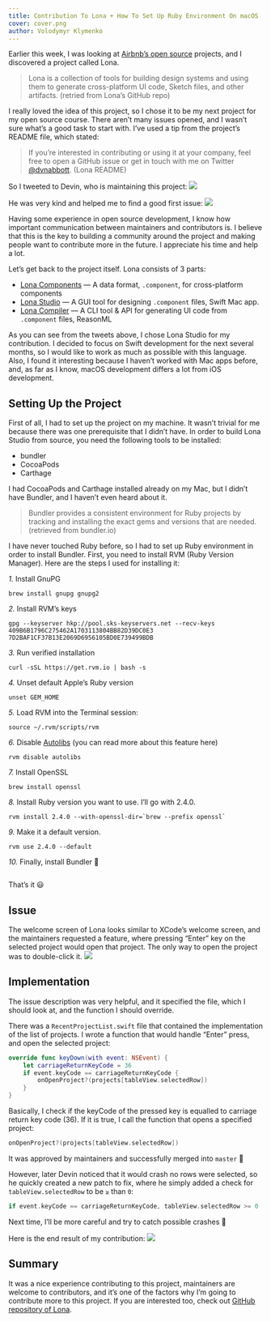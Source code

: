 ```yaml
---
title: Contribution To Lona + How To Set Up Ruby Environment On macOS
cover: cover.png
author: Volodymyr Klymenko
---
```


<re-img src="cover.png"></re-img>

Earlier this week, I was looking at <a href="https://github.com/airbnb" target="_blank" rel="noopener noreferrer">Airbnb’s open source</a> projects, and I discovered a project called Lona.

> Lona is a collection of tools for building design systems and using them to generate cross-platform UI code, Sketch files, and other artifacts. (retried from Lona’s GitHub repo)

I really loved the idea of this project, so I chose it to be my next project for my open source course. There aren’t many issues opened, and I wasn’t sure what’s a good task to start with. I’ve used a tip from the project’s README file, which stated:
> If you’re interested in contributing or using it at your company, feel free to open a GitHub issue or get in touch with me on Twitter <a href="https://twitter.com/dvnabbott" target="_blank" rel="noopener noreferrer">@dvnabbott</a>. (Lona README)

So I tweeted to Devin, who is maintaining this project:
<img src="1.png" />

He was very kind and helped me to find a good first issue:
<img src="2.png" />

Having some experience in open source development, I know how important communication between maintainers and contributors is. I believe that this is the key to building a community around the project and making people want to contribute more in the future. I appreciate his time and help a lot.

Let’s get back to the project itself. Lona consists of 3 parts:
- <a href="https://github.com/airbnb/Lona#lona-components" target="_blank" rel="noopener noreferrer">Lona Components</a> — A data format, `.component`, for cross-platform components
- <a href="https://github.com/airbnb/Lona#lona-studio" target="_blank" rel="noopener noreferrer">Lona Studio</a> — A GUI tool for designing `.component` files, Swift Mac app.
- <a href="https://github.com/airbnb/Lona#lona-compiler" target="_blank" rel="noopener noreferrer">Lona Compiler</a> — A CLI tool & API for generating UI code from `.component` files, ReasonML

As you can see from the tweets above, I chose Lona Studio for my contribution. I decided to focus on Swift development for the next several months, so I would like to work as much as possible with this language. Also, I found it interesting because I haven’t worked with Mac apps before, and, as far as I know, macOS development differs a lot from iOS development.

## Setting Up the Project
First of all, I had to set up the project on my machine. It wasn’t trivial for me because there was one prerequisite that I didn’t have. In order to build Lona Studio from source, you need the following tools to be installed:
- bundler
- CocoaPods
- Carthage

I had CocoaPods and Carthage installed already on my Mac, but I didn’t have Bundler, and I haven’t even heard about it.
> Bundler provides a consistent environment for Ruby projects by tracking and installing the exact gems and versions that are needed. (retrieved from bundler.io)

I have never touched Ruby before, so I had to set up Ruby environment in order to install Bundler. First, you need to install RVM (Ruby Version Manager). Here are the steps I used for installing it:

_1._ Install GnuPG
```shell
brew install gnupg gnupg2
```
_2._ Install RVM’s keys
```shell
gpg --keyserver hkp://pool.sks-keyservers.net --recv-keys 409B6B1796C275462A1703113804BB82D39DC0E3 7D2BAF1CF37B13E2069D6956105BD0E739499BDB
```

_3._ Run verified installation
```shell
curl -sSL https://get.rvm.io | bash -s
```

_4._ Unset default Apple’s Ruby version
```shell
unset GEM_HOME
```

_5._ Load RVM into the Terminal session:
```shell
source ~/.rvm/scripts/rvm
```

_6._ Disable <a href="https://rvm.io/rvm/autolibs" target="_blank" rel="noopener noreferrer">Autolibs</a> (you can read more about this feature here)
```shell
rvm disable autolibs
```

_7._ Install OpenSSL
```shell
brew install openssl
```

_8._ Install Ruby version you want to use. I’ll go with 2.4.0.
```shell
rvm install 2.4.0 --with-openssl-dir=`brew --prefix openssl`
```

_9._ Make it a default version.
```shell
rvm use 2.4.0 --default
```

_10._ Finally, install Bundler 🎉
```shell
```

That’s it 😃


## Issue
The welcome screen of Lona looks similar to XCode’s welcome screen, and the maintainers requested a feature, where pressing “Enter” key on the selected project would open that project. The only way to open the project was to double-click it.
<img src="3.png" />

## Implementation
The issue description was very helpful, and it specified the file, which I should look at, and the function I should override.

There was a `RecentProjectList.swift` file that contained the implementation of the list of projects. I wrote a function that would handle “Enter” press, and open the selected project:
```swift
override func keyDown(with event: NSEvent) {  
    let carriageReturnKeyCode = 36  
    if event.keyCode == carriageReturnKeyCode {   
        onOpenProject?(projects[tableView.selectedRow])  
    } 
}
```

Basically, I check if the keyCode of the pressed key is equalled to carriage return key code (36). If it is true, I call the function that opens a specified project:
```swift
onOpenProject?(projects[tableView.selectedRow])
```

It was approved by maintainers and successfully merged into `master` 🥳

However, later Devin noticed that it would crash no rows were selected, so he quickly created a new patch to fix, where he simply added a check for `tableView.selectedRow` to be `≥` than `0`:
```swift
if event.keyCode == carriageReturnKeyCode, tableView.selectedRow >= 0
```

Next time, I’ll be more careful and try to catch possible crashes 😬

Here is the end result of my contribution:
<img src="4.gif" />

## Summary
It was a nice experience contributing to this project, maintainers are welcome to contributors, and it’s one of the factors why I’m going to contribute more to this project. If you are interested too, check out <a href="https://github.com/airbnb/Lona" target="_blank" rel="noopener noreferrer">GitHub repository of Lona</a>.